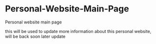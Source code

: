 Personal-Website-Main-Page
==========================

Personal website main page

this will be used to update more information about this personal website, will be back soon 
 later
update
